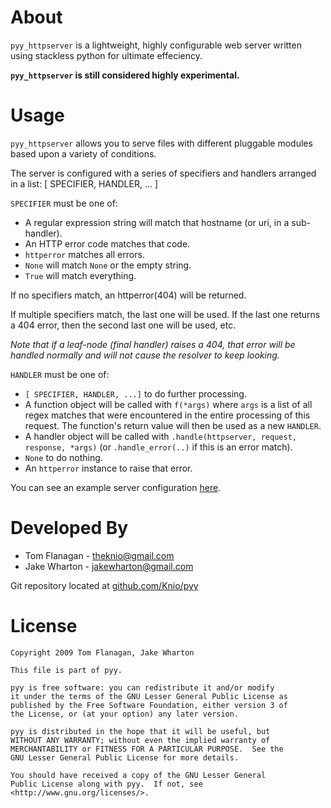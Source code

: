About
=====
`pyy_httpserver` is a lightweight, highly configurable web server written using
stackless python for ultimate effeciency.

__`pyy_httpserver` is still considered highly experimental.__


Usage
=====
`pyy_httpserver` allows you to serve files with different pluggable modules
based upon a variety of conditions.

The server is configured with a series of specifiers and handlers arranged in
a list:
    [ SPECIFIER, HANDLER, ... ]

`SPECIFIER` must be one of:

* A regular expression string will match that hostname (or uri, in a sub-handler).
* An HTTP error code matches that code.
* `httperror` matches all errors.
* `None` will match `None` or the empty string.
* `True` will match everything.

If no specifiers match, an httperror(404) will be returned.

If multiple specifiers match, the last one will be used. If the last one
returns a 404 error, then the second last one will be used, etc.

*Note that if a leaf-node (final handler) raises a 404, that error will be
handled normally and will not cause the resolver to keep looking.*

`HANDLER` must be one of:

* `[ SPECIFIER, HANDLER, ...]` to do further processing.
* A function object will be called with `f(*args)` where `args` is a list of all regex matches that were encountered in the entire processing of this request. The function's return value will then be used as a new `HANDLER`.
* A handler object will be called with `.handle(httpserver, request, response, *args)` (or `.handle_error(..)` if this is an error match).
* `None` to do nothing.
* An `httperror` instance to raise that error.

You can see an example server configuration [here](http://github.com/Knio/pyy/blob/master/docs/example/run.py).


Developed By
============
* Tom Flanagan - <theknio@gmail.com>
* Jake Wharton - <jakewharton@gmail.com>

Git repository located at
[github.com/Knio/pyy](http://github.com/Knio/pyy)


License
=======
    Copyright 2009 Tom Flanagan, Jake Wharton
    
    This file is part of pyy.
    
    pyy is free software: you can redistribute it and/or modify
    it under the terms of the GNU Lesser General Public License as
    published by the Free Software Foundation, either version 3 of
    the License, or (at your option) any later version.
    
    pyy is distributed in the hope that it will be useful, but
    WITHOUT ANY WARRANTY; without even the implied warranty of
    MERCHANTABILITY or FITNESS FOR A PARTICULAR PURPOSE.  See the
    GNU Lesser General Public License for more details.
    
    You should have received a copy of the GNU Lesser General
    Public License along with pyy.  If not, see
    <http://www.gnu.org/licenses/>.